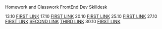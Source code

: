 Homework and Classwork FrontEnd Dev Skilldesk

13.10 [FIRST LINK](https://derenng.github.io/Skilldesk-FE-Homework/HM/13.10/index.html)
17.10 [FIRST LINK](https://derenng.github.io/Skilldesk-FE-Homework/HM/17.10/index.html)
20.10 [FIRST LINK](https://derenng.github.io/Skilldesk-FE-Homework/HM/20.10/index.html)
25.10 [FIRST LINK](https://derenng.github.io/Skilldesk-FE-Homework/HM/25.10/index.html)
27.10 [FIRST LINK](https://derenng.github.io/Skilldesk-FE-Homework/HM/27.10/index.html) [SECOND LINK](https://derenng.github.io/Skilldesk-FE-Homework/HM/27.10/index2.html) [THIRD LINK](https://derenng.github.io/Skilldesk-FE-Homework/HM/27.10/index3.html)
30.10 [FIRST LINK](https://derenng.github.io/Skilldesk-FE-Homework/HM/30.10/index.html)
